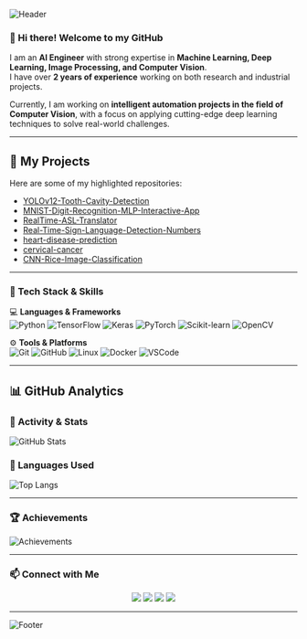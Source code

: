 <!-- Header -->
![Header](https://capsule-render.vercel.app/api?type=waving&color=0:FF6F00,100:FF0080&height=220&section=header&text=Danial%20Soleimany%20👨‍💻&fontSize=45&fontColor=fff&animation=fadeIn&fontAlignY=38)

### 👋 Hi there! Welcome to my GitHub

I am an **AI Engineer** with strong expertise in **Machine Learning, Deep Learning, Image Processing, and Computer Vision**.  
I have over **2 years of experience** working on both research and industrial projects.

Currently, I am working on **intelligent automation projects in the field of Computer Vision**, with a focus on applying cutting-edge deep learning techniques to solve real-world challenges.  

---

## 🚀 My Projects
Here are some of my highlighted repositories:

- [YOLOv12-Tooth-Cavity-Detection](https://github.com/DanialSoleimany/YOLOv12-Tooth-Cavity-Detection)  
- [MNIST-Digit-Recognition-MLP-Interactive-App](https://github.com/DanialSoleimany/MNIST-Digit-Recognition-MLP-Interactive-App)  
- [RealTime-ASL-Translator](https://github.com/DanialSoleimany/RealTime-ASL-Translator)  
- [Real-Time-Sign-Language-Detection-Numbers](https://github.com/DanialSoleimany/Real-Time-Sign-Language-Detection-Numbers)  
- [heart-disease-prediction](https://github.com/DanialSoleimany/heart-disease-prediction)  
- [cervical-cancer](https://github.com/DanialSoleimany/cervical-cancer)  
- [CNN-Rice-Image-Classification](https://github.com/DanialSoleimany/CNN-Rice-Image-Classification)  


---

### 🚀 Tech Stack & Skills
💻 **Languages & Frameworks**  
![Python](https://img.shields.io/badge/Python-3776AB?style=for-the-badge&logo=python&logoColor=white) 
![TensorFlow](https://img.shields.io/badge/TensorFlow-FF6F00?style=for-the-badge&logo=tensorflow&logoColor=white) 
![Keras](https://img.shields.io/badge/Keras-D00000?style=for-the-badge&logo=keras&logoColor=white) 
![PyTorch](https://img.shields.io/badge/PyTorch-EE4C2C?style=for-the-badge&logo=pytorch&logoColor=white) 
![Scikit-learn](https://img.shields.io/badge/Scikit--learn-F7931E?style=for-the-badge&logo=scikit-learn&logoColor=white) 
![OpenCV](https://img.shields.io/badge/OpenCV-5C3EE8?style=for-the-badge&logo=opencv&logoColor=white)  

⚙️ **Tools & Platforms**  
![Git](https://img.shields.io/badge/Git-F05032?style=for-the-badge&logo=git&logoColor=white) 
![GitHub](https://img.shields.io/badge/GitHub-181717?style=for-the-badge&logo=github&logoColor=white) 
![Linux](https://img.shields.io/badge/Linux-FCC624?style=for-the-badge&logo=linux&logoColor=black) 
![Docker](https://img.shields.io/badge/Docker-2496ED?style=for-the-badge&logo=docker&logoColor=white) 
![VSCode](https://img.shields.io/badge/VSCode-007ACC?style=for-the-badge&logo=visual-studio-code&logoColor=white)  

---

## 📊 GitHub Analytics

### 🔹 Activity & Stats
![GitHub Stats](https://github-readme-stats.vercel.app/api?username=DanialSoleimany&show_icons=true&theme=radical)

### 🔹 Languages Used
![Top Langs](https://github-readme-stats.vercel.app/api/top-langs/?username=DanialSoleimany&layout=compact&theme=radical)

---

### 🏆 Achievements
![Achievements](https://github-profile-trophy.vercel.app/?username=DanialSoleimany&theme=radical&no-frame=true&margin-w=10)

---

### 📫 Connect with Me
<p align="center">
  <a href="https://www.linkedin.com/in/danial-soleimany-30abb4220/"><img src="https://img.shields.io/badge/LinkedIn-0077B5?style=for-the-badge&logo=linkedin&logoColor=white"/></a>
  <a href="https://github.com/DanialSoleimany"><img src="https://img.shields.io/badge/GitHub-181717?style=for-the-badge&logo=github&logoColor=white"/></a>
  <a href="https://www.kaggle.com/dankok"><img src="https://img.shields.io/badge/Kaggle-20BEFF?style=for-the-badge&logo=kaggle&logoColor=white"/></a>
  <a href="mailto:danial@arioobarzan.com"><img src="https://img.shields.io/badge/Email-D14836?style=for-the-badge&logo=gmail&logoColor=white"/></a>
</p>

---

<!-- Footer -->
![Footer](https://capsule-render.vercel.app/api?type=waving&color=0:FF0080,100:FF6F00&height=120&section=footer)
